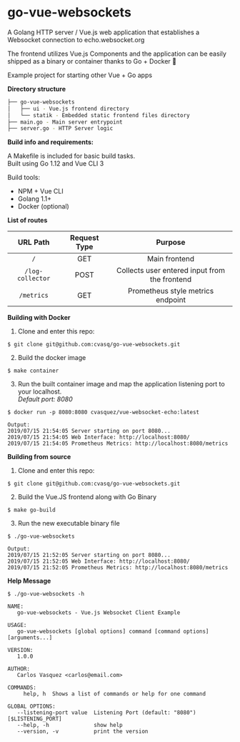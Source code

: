 # go-vue-websockets

A Golang HTTP server / Vue.js web application that establishes a Websocket connection to echo.websocket.org  

The frontend utilizes Vue.js Components and the application can be easily shipped as a binary or container thanks to Go + Docker :whale2:

Example project for starting other Vue + Go apps

**Directory structure**
```bash
├── go-vue-websockets
│   ├── ui - Vue.js frontend directory
│   └── statik - Embedded static frontend files directory
├── main.go - Main server entrypoint
├── server.go - HTTP Server logic
```

**Build info and requirements:**

A Makefile is included for basic build tasks.  
Built using Go 1.12 and Vue CLI 3

Build tools:
- NPM + Vue CLI
- Golang 1.1+
- Docker (optional)

**List of routes**

URL Path | Request Type |Purpose
:-----:|:-----: |:-----:
`/`|GET|Main frontend
`/log-collector`|POST|Collects user entered input from the frontend
`/metrics`|GET|Prometheus style metrics endpoint

**Building with Docker**

1. Clone and enter this repo:
```
$ git clone git@github.com:cvasq/go-vue-websockets.git
```

2. Build the docker image
```
$ make container
```
3. Run the built container image and map the application listening port to your localhost.  
_Default port: 8080_
```
$ docker run -p 8080:8080 cvasquez/vue-websocket-echo:latest  

Output:
2019/07/15 21:54:05 Server starting on port 8080... 
2019/07/15 21:54:05 Web Interface: http://localhost:8080/
2019/07/15 21:54:05 Prometheus Metrics: http://localhost:8080/metrics

```

**Building from source**

1. Clone and enter this repo:
```
$ git clone git@github.com:cvasq/go-vue-websockets.git
```
2. Build the Vue.JS frontend along with Go Binary
```
$ make go-build
```
3. Run the new executable binary file

```
$ ./go-vue-websockets 

Output:
2019/07/15 21:52:05 Server starting on port 8080... 
2019/07/15 21:52:05 Web Interface: http://localhost:8080/
2019/07/15 21:52:05 Prometheus Metrics: http://localhost:8080/metrics

```

**Help Message**
```
$ ./go-vue-websockets -h

NAME:
   go-vue-websockets - Vue.js Websocket Client Example

USAGE:
   go-vue-websockets [global options] command [command options] [arguments...]

VERSION:
   1.0.0

AUTHOR:
   Carlos Vasquez <carlos@email.com>

COMMANDS:
     help, h  Shows a list of commands or help for one command

GLOBAL OPTIONS:
   --listening-port value  Listening Port (default: "8080") [$LISTENING_PORT]
   --help, -h              show help
   --version, -v           print the version

```
